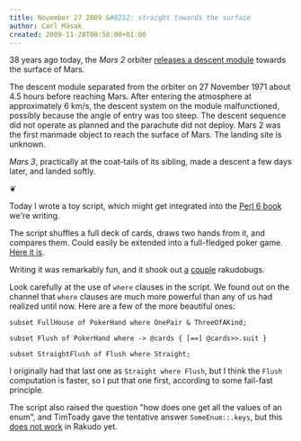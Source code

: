 ```yaml
---
title: November 27 2009 &#8212; straight towards the surface
author: Carl Mäsak
created: 2009-11-28T00:58:00+01:00
---
```

38 years ago today, the *Mars 2* orbiter [releases a descent module](http://en.wikipedia.org/wiki/Mars_2#Lander) towards the surface of Mars.

<div class='quote'><p>The descent module separated from the orbiter on 27 November 1971 about 4.5 hours before reaching Mars. After entering the atmosphere at approximately 6 km/s, the descent system on the module malfunctioned, possibly because the angle of entry was too steep. The descent sequence did not operate as planned and the parachute did not deploy. Mars 2 was the first manmade object to reach the surface of Mars. The landing site is unknown.</p></div>

*Mars 3*, practically at the coat-tails of its sibling, made a descent a few days later, and landed softly.

<p class='separator'>&#10086;</p>

Today I wrote a toy script, which might get integrated into the [Perl 6 book](http://github.com/perl6/book) we're writing.

The script shuffles a full deck of cards, draws two hands from it, and compares them. Could easily be extended into a full-fledged poker game. [Here it is](http://gist.github.com/244255).

Writing it was remarkably fun, and it shook out [a](http://rt.perl.org/rt3/Ticket/Display.html?id=70888) [couple](http://rt.perl.org/rt3//Public/Bug/Display.html?id=70894) rakudobugs.

Look carefully at the use of `where` clauses in the script. We found out on the channel that `where` clauses are much more powerful than any of us had realized until now. Here are a few of the more beautiful ones:

    subset FullHouse of PokerHand where OnePair & ThreeOfAKind;

    subset Flush of PokerHand where -> @cards { [==] @cards>>.suit }

    subset StraightFlush of Flush where Straight;

I originally had that last one as `Straight where Flush`, but I think the `Flush` computation is faster, so I put that one first, according to some fail-fast principle.

The script also raised the question "how does one get all the values of an enum", and TimToady gave the tentative answer `SomeEnum::.keys`, but this [does not work](http://rt.perl.org/rt3/Ticket/Display.html?id=70894) in Rakudo yet.


